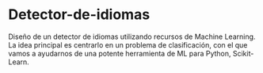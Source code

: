 # Detector-de-idiomas
Diseño de un detector de idiomas utilizando recursos de Machine Learning. La idea principal es centrarlo en un problema de clasificación, con el que vamos a ayudarnos de una potente herramienta de ML para Python, Scikit-Learn.
